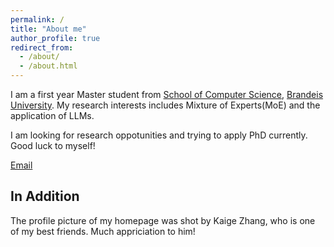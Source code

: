 ```yaml
---
permalink: /
title: "About me"
author_profile: true
redirect_from: 
  - /about/
  - /about.html
---
```



I am a first year Master student from [School of Computer Science](https://www.brandeis.edu/computer-science/), [Brandeis University](https://www.brandeis.edu/). My research interests includes Mixture of Experts(MoE) and the application of LLMs.

I am looking for research oppotunities and trying to apply PhD currently. Good luck to myself!




[Email](mailto:jiaruiz@brandeis.edu)






## In Addition

The profile picture of my homepage was shot by Kaige Zhang, who is one of my best friends. Much appriciation to him!

